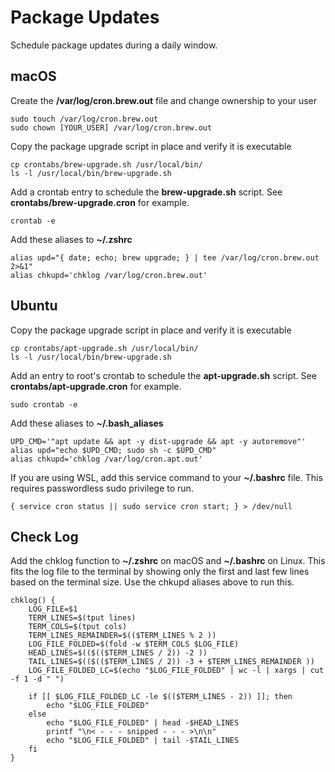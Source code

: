# Package Updates
Schedule package updates during a daily window.

## macOS

Create the **/var/log/cron.brew.out** file and change ownership to your user
```shell script
sudo touch /var/log/cron.brew.out
sudo chown [YOUR_USER] /var/log/cron.brew.out
```

Copy the package upgrade script in place and verify it is executable
```shell script
cp crontabs/brew-upgrade.sh /usr/local/bin/
ls -l /usr/local/bin/brew-upgrade.sh
```

Add a crontab entry to schedule the **brew-upgrade.sh** script. See **crontabs/brew-upgrade.cron** for example.
```shell script
crontab -e
```

Add these aliases to **~/.zshrc**
```shell script
alias upd="{ date; echo; brew upgrade; } | tee /var/log/cron.brew.out 2>&1"
alias chkupd='chklog /var/log/cron.brew.out'
```

## Ubuntu

Copy the package upgrade script in place and verify it is executable
```shell script
cp crontabs/apt-upgrade.sh /usr/local/bin/
ls -l /usr/local/bin/brew-upgrade.sh
```

Add an entry to root's crontab to schedule the **apt-upgrade.sh** script. See **crontabs/apt-upgrade.cron** for example.
```shell script
sudo crontab -e
```

Add these aliases to **~/.bash_aliases**
```shell script
UPD_CMD='"apt update && apt -y dist-upgrade && apt -y autoremove"'
alias upd="echo $UPD_CMD; sudo sh -c $UPD_CMD"
alias chkupd='chklog /var/log/cron.apt.out'
```

If you are using WSL, add this service command to your **~/.bashrc** file. This requires passwordless sudo privilege to run.
```shell script
{ service cron status || sudo service cron start; } > /dev/null
```

## Check Log

Add the chklog function to **~/.zshrc** on macOS and **~/.bashrc** on Linux. This fits the log file to the terminal by showing only the first and last few lines based on the terminal size. Use the chkupd aliases above to run this.

```shell script
chklog() {
    LOG_FILE=$1
    TERM_LINES=$(tput lines)
    TERM_COLS=$(tput cols)
    TERM_LINES_REMAINDER=$(($TERM_LINES % 2 ))
    LOG_FILE_FOLDED=$(fold -w $TERM_COLS $LOG_FILE)
    HEAD_LINES=$(($(($TERM_LINES / 2)) -2 ))
    TAIL_LINES=$(($(($TERM_LINES / 2)) -3 + $TERM_LINES_REMAINDER ))
    LOG_FILE_FOLDED_LC=$(echo "$LOG_FILE_FOLDED" | wc -l | xargs | cut -f 1 -d " ")

    if [[ $LOG_FILE_FOLDED_LC -le $(($TERM_LINES - 2)) ]]; then
        echo "$LOG_FILE_FOLDED"
    else
        echo "$LOG_FILE_FOLDED" | head -$HEAD_LINES
        printf "\n< - - - snipped - - - >\n\n"
        echo "$LOG_FILE_FOLDED" | tail -$TAIL_LINES
    fi
}
```